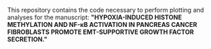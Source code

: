 This repository contains the code necessary to perform plotting and analyses for the manuscript: 
**"HYPOXIA-INDUCED HISTONE METHYLATION AND NF-κB ACTIVATION IN PANCREAS CANCER FIBROBLASTS PROMOTE EMT-SUPPORTIVE GROWTH FACTOR SECRETION."**
